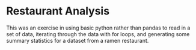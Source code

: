 # Restaurant Analysis
This was an exercise in using basic python rather than pandas to read in a set of data, iterating through the data with for loops, and generating some summary statistics for a dataset from a ramen restaurant.